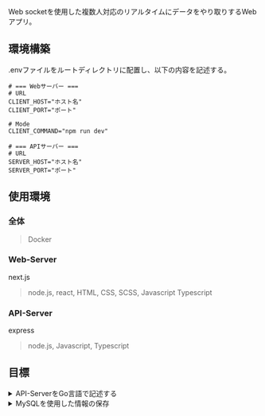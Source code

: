 Web socketを使用した複数人対応のリアルタイムにデータをやり取りするWebアプリ。

## 環境構築
.envファイルをルートディレクトリに配置し、以下の内容を記述する。

```:.env
# === Webサーバー ===
# URL
CLIENT_HOST="ホスト名"
CLIENT_PORT="ポート"

# Mode
CLIENT_COMMAND="npm run dev"

# === APIサーバー ===
# URL
SERVER_HOST="ホスト名"
SERVER_PORT="ポート"
```

## 使用環境
### 全体
> Docker

### Web-Server
next.js
> node.js, react, HTML, CSS, SCSS, Javascript Typescript

### API-Server
express
> node.js, Javascript, Typescript

## 目標
<details><summary>API-ServerをGo言語で記述する</summary>

MySQLとWebページの通信を高速に行えるようにする。

</details>

<details><summary>MySQLを使用した情報の保存</summary>

ユーザー情報
```
ユーザー名
パスワード
```

チャットルームのデータ
```
チャットルーム名
アクセス権を持つユーザー名
```

チャットログ
```
送信者名
タイムスタンプ
テキスト
```

</details>
